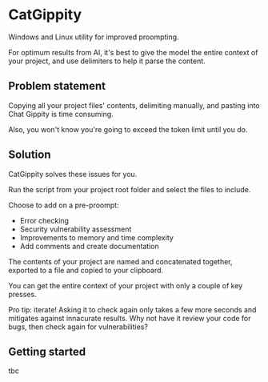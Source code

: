 # CatGippity

Windows and Linux utility for improved proompting.

For optimum results from AI, it's best to give the model the entire context of your project, and use delimiters to help it parse the content.

## Problem statement

Copying all your project files' contents, delimiting manually, and pasting into Chat Gippity is time consuming.

Also, you won't know you're going to exceed the token limit until you do.

## Solution

CatGippity solves these issues for you.

Run the script from your project root folder and select the files to include.

Choose to add on a pre-proompt:

- Error checking
- Security vulnerability assessment
- Improvements to memory and time complexity
- Add comments and create documentation

The contents of your project are named and concatenated together, exported to a file and copied to your clipboard.

You can get the entire context of your project with only a couple of key presses.

Pro tip: iterate! Asking it to check again only takes a few more seconds and mitigates against innacurate results. Why not have it review your code for bugs, then check again for vulnerabilities?

## Getting started

tbc
